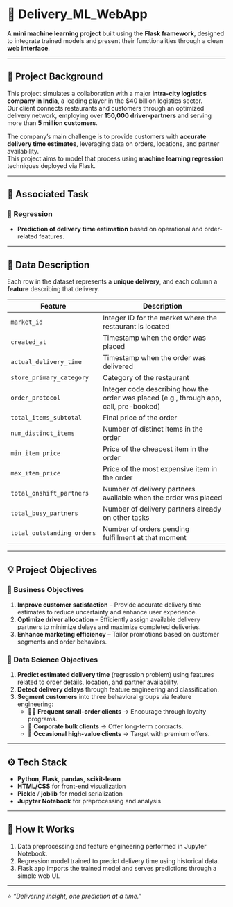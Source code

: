 # 🚚 Delivery_ML_WebApp

A **mini machine learning project** built using the **Flask framework**, designed to integrate trained models and present their functionalities through a clean **web interface**.

---

## 📖 Project Background

This project simulates a collaboration with a major **intra-city logistics company in India**, a leading player in the $40 billion logistics sector.  
Our client connects restaurants and customers through an optimized delivery network, employing over **150,000 driver-partners** and serving more than **5 million customers**.

The company’s main challenge is to provide customers with **accurate delivery time estimates**, leveraging data on orders, locations, and partner availability.  
This project aims to model that process using **machine learning regression** techniques deployed via Flask.

---

## 🎯 Associated Task

### 🔹 Regression
- **Prediction of delivery time estimation** based on operational and order-related features.

---

## 🧾 Data Description

Each row in the dataset represents a **unique delivery**, and each column a **feature** describing that delivery.

| Feature | Description |
|----------|--------------|
| `market_id` | Integer ID for the market where the restaurant is located |
| `created_at` | Timestamp when the order was placed |
| `actual_delivery_time` | Timestamp when the order was delivered |
| `store_primary_category` | Category of the restaurant |
| `order_protocol` | Integer code describing how the order was placed (e.g., through app, call, pre-booked) |
| `total_items_subtotal` | Final price of the order |
| `num_distinct_items` | Number of distinct items in the order |
| `min_item_price` | Price of the cheapest item in the order |
| `max_item_price` | Price of the most expensive item in the order |
| `total_onshift_partners` | Number of delivery partners available when the order was placed |
| `total_busy_partners` | Number of delivery partners already on other tasks |
| `total_outstanding_orders` | Number of orders pending fulfillment at that moment |

---

## 💡 Project Objectives

### 🧭 Business Objectives
1. **Improve customer satisfaction** – Provide accurate delivery time estimates to reduce uncertainty and enhance user experience.  
2. **Optimize driver allocation** – Efficiently assign available delivery partners to minimize delays and maximize completed deliveries.  
3. **Enhance marketing efficiency** – Tailor promotions based on customer segments and order behaviors.

### 🧮 Data Science Objectives
1. **Predict estimated delivery time** (regression problem) using features related to order details, location, and partner availability.  
2. **Detect delivery delays** through feature engineering and classification.  
3. **Segment customers** into three behavioral groups via feature engineering:  
   - 🧍‍♂️ **Frequent small-order clients** → Encourage through loyalty programs.  
   - 🏢 **Corporate bulk clients** → Offer long-term contracts.  
   - 💎 **Occasional high-value clients** → Target with premium offers.

---

## ⚙️ Tech Stack

- **Python**, **Flask**, **pandas**, **scikit-learn**
- **HTML/CSS** for front-end visualization
- **Pickle** / **joblib** for model serialization
- **Jupyter Notebook** for preprocessing and analysis

---

## 🚀 How It Works

1. Data preprocessing and feature engineering performed in Jupyter Notebook.  
2. Regression model trained to predict delivery time using historical data.  
3. Flask app imports the trained model and serves predictions through a simple web UI.

---

⭐ *“Delivering insight, one prediction at a time.”*
